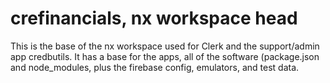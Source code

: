 # crefinancials, nx workspace head
This is the base of the nx workspace used for Clerk and the support/admin app credbutils.  It
has a base for the apps, all of the software (package.json and node_modules, plus the firebase
config, emulators, and test data.
